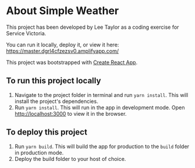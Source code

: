 # About Simple Weather

This project has been developed by Lee Taylor as a coding exercise for Service Victoria.

You can run it locally, deploy it, or view it here: https://master.dgrl4cfzezsv0.amplifyapp.com/

This project was bootstrapped with [Create React App](https://github.com/facebook/create-react-app).

## To run this project locally

1. Navigate to the project folder in terminal and run `yarn install`. This will install the project's dependencies.
2. Run `yarn install`. This will run in the app in development mode. Open [http://localhost:3000](http://localhost:3000) to view it in the browser.

## To deploy this project

1. Run `yarn build`. This will build the app for production to the `build` folder in production mode.
2. Deploy the build folder to your host of choice.
